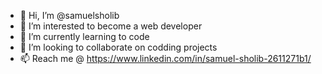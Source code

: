- 👋 Hi, I’m @samuelsholib
- 👀 I’m interested to become a web developer
- 🌱 I’m currently learning to code
- 💞️ I’m looking to collaborate on codding projects
- 📫 Reach me @ https://www.linkedin.com/in/samuel-sholib-2611271b1/

<!---
samuelsholib/samuelsholib is a ✨ special ✨ repository because its `README.md` (this file) appears on your GitHub profile.
You can click the Preview link to take a look at your changes.
--->

